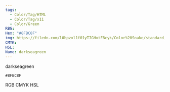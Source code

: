 ```yaml
---
tags:
  - Color/Tag/HTML
  - Color/Tag/x11
  - Color/Green
RBG: 
Hex: "#8FBC8F"
img: https://filedn.com/l0hpzxl1f01yT7GHxtF8cyk/Color%20Snake/standard_csv_to_svg/%23/#8FBC8F.svg
CMYK: 
HSL: 
Name: darkseagreen
---
```

darkseagreen
```palette
#8FBC8F
```
RGB
CMYK
HSL